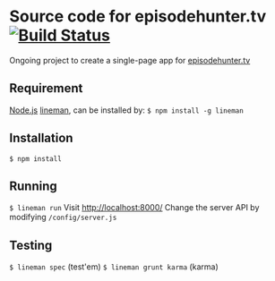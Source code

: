 # Source code for episodehunter.tv  [![Build Status](https://api.travis-ci.org/tjoskar/episodehunter.tv.svg?branch=master)](https://travis-ci.org/tjoskar/episodehunter.tv)

Ongoing project to create a single-page app for [episodehunter.tv](http://episodehunter.tv)

## Requirement
[Node.js](http://nodejs.org)
[lineman](http://www.linemanjs.com/), can be installed by:
``` $ npm install -g lineman ```

## Installation
``` $ npm install ```

## Running
``` $ lineman run ```
Visit [http://localhost:8000/](http://localhost:8000/)
Change the server API by modifying ```/config/server.js```


## Testing
``` $ lineman spec ``` (test'em)
``` $ lineman grunt karma ``` (karma)

